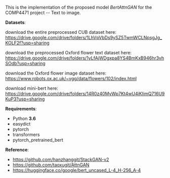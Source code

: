 This is the implementation of the proposed model *BertAttnGAN* for the COMP4471 project -- Text to image.

**Datasets**:

download the entire preprocessed CUB dataset here: https://drive.google.com/drive/folders/1LhVpVbDs9ySZ5TwmWCLNpsgJg_KOLF2f?usp=sharing

download the preprocessed Oxford flower text dataset here: https://drive.google.com/drive/folders/1yLfAjWDgxpa8YS4BmKxB946hr3vhSOdb?usp=sharing

download the Oxford flower image dataset here: https://www.robots.ox.ac.uk/~vgg/data/flowers/102/index.html

download mini-bert here: https://drive.google.com/drive/folders/14R0z40MyWp7Kt4wU4iKIimQ716U9KuP3?usp=sharing

**Requirements**:

* Python **3.6**
* easydict
* pytorch
* transformers
* pytorch_pretrained_bert

**Reference**: 

* https://github.com/hanzhanggit/StackGAN-v2
* https://github.com/taoxugit/AttnGAN
* https://huggingface.co/google/bert_uncased_L-4_H-256_A-4
